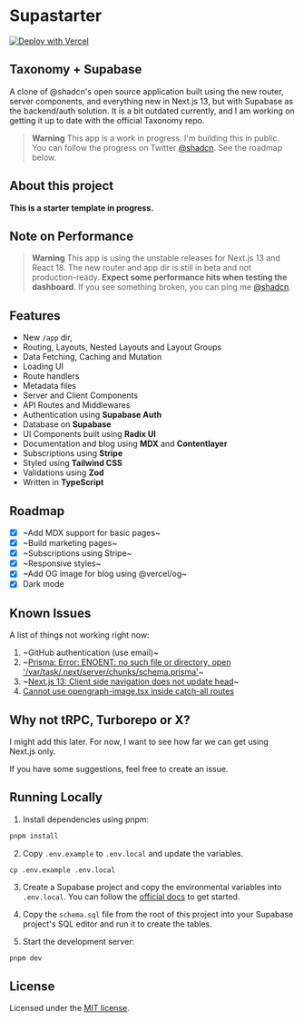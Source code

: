 # Supastarter
[![Deploy with Vercel](https://vercel.com/button)](https://vercel.com/new/clone?repository-url=https%3A%2F%2Fgithub.com%2Fn0lawz%2Fsupastart&env=NEXT_PUBLIC_APP_URL,NEXT_PUBLIC_SUPABASE_ANON_KEY,NEXT_PUBLIC_SUPABASE_URL,STRIPE_API_KEY,STRIPE_WEBHOOK_SECRET,STRIPE_PRO_MONTHLY_PLAN_ID,GITHUB_ACCESS_TOKEN&project-name=supastart&repository-name=supastart&demo-title=Supastart&demo-url=https%3A%2F%2Fstarter-dev-cats.vercel.app)

## Taxonomy + Supabase

A clone of @shadcn's open source application built using the new router, server components, and everything new in Next.js 13, but with Supabase as the backend/auth solution. It is a bit outdated currently, and I am working on getting it up to date with the official Taxonomy repo.

> **Warning**
> This app is a work in progress. I'm building this in public. You can follow the progress on Twitter [@shadcn](https://twitter.com/shadcn).
> See the roadmap below.

## About this project


**This is a starter template in progress.**




## Note on Performance

> **Warning**
> This app is using the unstable releases for Next.js 13 and React 18. The new router and app dir is still in beta and not production-ready.
> **Expect some performance hits when testing the dashboard**.
> If you see something broken, you can ping me [@shadcn](https://twitter.com/shadcn).

## Features

- New `/app` dir,
- Routing, Layouts, Nested Layouts and Layout Groups
- Data Fetching, Caching and Mutation
- Loading UI
- Route handlers
- Metadata files
- Server and Client Components
- API Routes and Middlewares
- Authentication using **Supabase Auth**
- Database on **Supabase**
- UI Components built using **Radix UI**
- Documentation and blog using **MDX** and **Contentlayer**
- Subscriptions using **Stripe**
- Styled using **Tailwind CSS**
- Validations using **Zod**
- Written in **TypeScript**

## Roadmap

- [x] ~Add MDX support for basic pages~
- [x] ~Build marketing pages~
- [x] ~Subscriptions using Stripe~
- [x] ~Responsive styles~
- [x] ~Add OG image for blog using @vercel/og~
- [x] Dark mode

## Known Issues

A list of things not working right now:

1. ~GitHub authentication (use email)~
2. ~[Prisma: Error: ENOENT: no such file or directory, open '/var/task/.next/server/chunks/schema.prisma'](https://github.com/prisma/prisma/issues/16117)~
3. ~[Next.js 13: Client side navigation does not update head](https://github.com/vercel/next.js/issues/42414)~
4. [Cannot use opengraph-image.tsx inside catch-all routes](https://github.com/vercel/next.js/issues/48162)

## Why not tRPC, Turborepo or X?

I might add this later. For now, I want to see how far we can get using Next.js only.

If you have some suggestions, feel free to create an issue.

## Running Locally

1. Install dependencies using pnpm:

```sh
pnpm install
```

2. Copy `.env.example` to `.env.local` and update the variables.
```
cp .env.example .env.local
```

3. Create a Supabase project and copy the environmental variables into `.env.local`. You can follow the [official docs](https://supabase.io/docs/guides/with-nextjs) to get started.

4. Copy the `schema.sql` file from the root of this project into your Supabase project's SQL editor and run it to create the tables.

5. Start the development server:

```sh
pnpm dev
```

## License

Licensed under the [MIT license](https://github.com/shadcn/taxonomy/blob/main/LICENSE.md).
